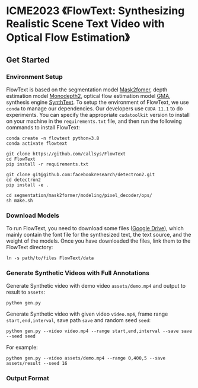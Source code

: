 # ICME2023 《FlowText: Synthesizing Realistic Scene Text Video with Optical Flow Estimation》
 ## Get Started
 ### Environment Setup
 FlowText is based on the segmentation model [Mask2fomer](https://github.com/facebookresearch/Mask2Former), depth estimation model [Monodepth2](https://github.com/nianticlabs/monodepth2), optical flow estimation model [GMA](https://github.com/zacjiang/GMA), synthesis engine [SynthText](https://github.com/ankush-me/SynthText). To setup the environment of FlowText, we use `conda` to manage our dependencies. Our developers use `CUDA 11.1` to do experiments. You can specify the appropriate `cudatoolkit` version to install on your machine in the `requirements.txt` file, and then run the following commands to install FlowText:
 ```
conda create -n flowtext python=3.8
conda activate flowtext

git clone https://github.com/callsys/FlowText
cd FlowText
pip install -r requirements.txt
 
git clone git@github.com:facebookresearch/detectron2.git
cd detectron2
pip install -e .
 
cd segmentation/mask2former/modeling/pixel_decoder/ops/
sh make.sh
 ```
### Download Models
To run FlowText, you need to download some files ([Google Drive](https://drive.google.com/drive/folders/1Be8jOjFOyhx8R4d5d7prRL1698xaGzsI?usp=sharing)), which mainly contain the font file for the synthesized text, the text source, and the weight of the models. Once you have downloaded the files, link them to the FlowText directory:
```
ln -s path/to/files FlowText/data
```
### Generate Synthetic Videos with Full Annotations
Generate Synthetic video with demo video `assets/demo.mp4` and output to result to `assets`:
```
python gen.py
```
Generate Synthetic video with given video `video.mp4`, frame range `start,end,interval`, save path `save` and random seed `seed`:
```
python gen.py --video video.mp4 --range start,end,interval --save save --seed seed
```
For example:
```
python gen.py --video assets/demo.mp4 --range 0,400,5 --save assets/result --seed 16
```
### Output Format

